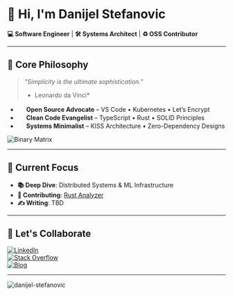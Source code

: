 # 👋 Hi, I'm Danijel Stefanovic

**💻 Software Engineer** | **🛠️ Systems Architect** | **♻️ OSS Contributor**  

---

## 🚀 Core Philosophy  
> *"Simplicity is the ultimate sophistication."*  
> * Leonardo da Vinci*  

- <img src="https://simpleicons.org/icons/github.svg" width="16" style="color:#181717"> **Open Source Advocate** – VS Code • Kubernetes • Let’s Encrypt 
- <img src="https://simpleicons.org/icons/codacy.svg" width="16" style="color:#222F29"> **Clean Code Evangelist** – TypeScript • Rust • SOLID Principles  
- <img src="https://simpleicons.org/icons/linux.svg" width="16" style="color:#FCC624"> **Systems Minimalist** – KISS Architecture • Zero-Dependency Designs  

![Binary Matrix](https://media.giphy.com/media/QpVUMRUJGokfqXyfa1/giphy.gif)  

---

## 🔭 Current Focus  
- **📚 Deep Dive**: Distributed Systems & ML Infrastructure  
- **🌱 Contributing**: [Rust Analyzer](https://github.com/rust-lang/rust-analyzer)  
- **✍️ Writing**: TBD

---

## 🤝 Let's Collaborate  

[![LinkedIn](https://img.shields.io/badge/-CONNECT-0077B5?style=for-the-badge&logo=linkedin&logoColor=white)](https://linkedin.com/in/danijel-stefanovic)  
[![Stack Overflow](https://img.shields.io/badge/-ASK_ME-F58025?style=for-the-badge&logo=stackoverflow&logoColor=white)](https://stackoverflow.com/users/17238650)  
[![Blog](https://img.shields.io/badge/-READ-FF7139?style=for-the-badge&logo=hexo&logoColor=white)]()  

---

<img src="https://komarev.com/ghpvc/?username=D-anijel-S-tefanovic&label=Profile+Views&color=green&style=for-the-badge" alt="danijel-stefanovic" />  
